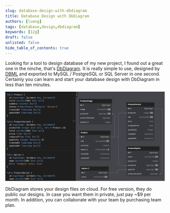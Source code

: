 ```yaml
---
slug: database-design-with-dbdiagram
title: Database Design with DbDiagram
authors: [luong]
tags: [database,design,dbdiagram]
keywords: [12g]
draft: false
unlisted: false
hide_table_of_contents: true
---
```


Looking for a tool to design database of my new project, I found out a great one in the ninche, that's [DbDiagram](https://dbdiagram.io/). It is really simple to use, designed by [DBML](https://dbml.dbdiagram.io/docs) and exported to MySQL / PostgreSQL or SQL Server in one second. Certainly you can learn and start your database design with DbDiagram in less than ten minutes.

![Database design with DbDiagram](design1.png)

DbDiagram stores your design files on cloud. For free version, they do public our designs. In case you want them in private, just pay ~$9 per month. In addition, you can collaborate with your team by purchasing team plan.

